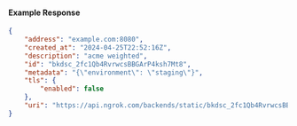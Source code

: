 <!-- Code generated for API Clients. DO NOT EDIT. -->

#### Example Response

```json
{
	"address": "example.com:8080",
	"created_at": "2024-04-25T22:52:16Z",
	"description": "acme weighted",
	"id": "bkdsc_2fc1Qb4RvrwcsBBGArP4ksh7Mt8",
	"metadata": "{\"environment\": \"staging\"}",
	"tls": {
		"enabled": false
	},
	"uri": "https://api.ngrok.com/backends/static/bkdsc_2fc1Qb4RvrwcsBBGArP4ksh7Mt8"
}
```
